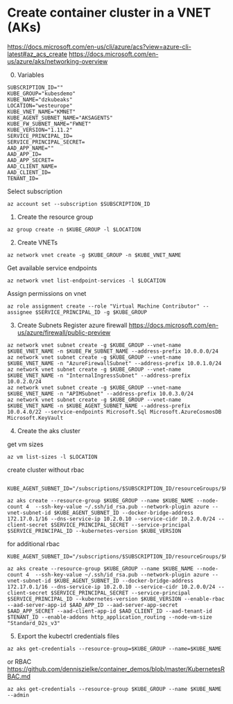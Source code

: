 # Create container cluster in a VNET (AKs)
https://docs.microsoft.com/en-us/cli/azure/acs?view=azure-cli-latest#az_acs_create
https://docs.microsoft.com/en-us/azure/aks/networking-overview

0. Variables
```
SUBSCRIPTION_ID=""
KUBE_GROUP="kubesdemo"
KUBE_NAME="dzkubeaks"
LOCATION="westeurope"
KUBE_VNET_NAME="KMNET"
KUBE_AGENT_SUBNET_NAME="AKSAGENTS"
KUBE_FW_SUBNET_NAME="FWNET"
KUBE_VERSION="1.11.2"
SERVICE_PRINCIPAL_ID=
SERVICE_PRINCIPAL_SECRET=
AAD_APP_NAME=""
AAD_APP_ID=
AAD_APP_SECRET=
AAD_CLIENT_NAME=
AAD_CLIENT_ID=
TENANT_ID=
```

Select subscription
```
az account set --subscription $SUBSCRIPTION_ID
```

1. Create the resource group
```
az group create -n $KUBE_GROUP -l $LOCATION
```

2. Create VNETs
```
az network vnet create -g $KUBE_GROUP -n $KUBE_VNET_NAME 
```

Get available service endpoints
```
az network vnet list-endpoint-services -l $LOCATION
```

Assign permissions on vnet
```
az role assignment create --role "Virtual Machine Contributor" --assignee $SERVICE_PRINCIPAL_ID -g $KUBE_GROUP
```

3. Create Subnets
Register azure firewall https://docs.microsoft.com/en-us/azure/firewall/public-preview

```
az network vnet subnet create -g $KUBE_GROUP --vnet-name $KUBE_VNET_NAME -n $KUBE_FW_SUBNET_NAME --address-prefix 10.0.0.0/24
az network vnet subnet create -g $KUBE_GROUP --vnet-name $KUBE_VNET_NAME -n "AzureFirewallSubnet" --address-prefix 10.0.1.0/24
az network vnet subnet create -g $KUBE_GROUP --vnet-name $KUBE_VNET_NAME -n "InternalIngressSubnet" --address-prefix 10.0.2.0/24
az network vnet subnet create -g $KUBE_GROUP --vnet-name $KUBE_VNET_NAME -n "APIMSubnet" --address-prefix 10.0.3.0/24
az network vnet subnet create -g $KUBE_GROUP --vnet-name $KUBE_VNET_NAME -n $KUBE_AGENT_SUBNET_NAME --address-prefix 10.0.4.0/22 --service-endpoints Microsoft.Sql Microsoft.AzureCosmosDB Microsoft.KeyVault
```

4. Create the aks cluster

get vm sizes
```
az vm list-sizes -l $LOCATION
```

create cluster without rbac
```

KUBE_AGENT_SUBNET_ID="/subscriptions/$SUBSCRIPTION_ID/resourceGroups/$KUBE_GROUP/providers/Microsoft.Network/virtualNetworks/$KUBE_VNET_NAME/subnets/$KUBE_AGENT_SUBNET_NAME"

az aks create --resource-group $KUBE_GROUP --name $KUBE_NAME --node-count 4  --ssh-key-value ~/.ssh/id_rsa.pub --network-plugin azure --vnet-subnet-id $KUBE_AGENT_SUBNET_ID --docker-bridge-address 172.17.0.1/16 --dns-service-ip 10.2.0.10 --service-cidr 10.2.0.0/24 --client-secret $SERVICE_PRINCIPAL_SECRET --service-principal $SERVICE_PRINCIPAL_ID --kubernetes-version $KUBE_VERSION

```

for additional rbac
```
KUBE_AGENT_SUBNET_ID="/subscriptions/$SUBSCRIPTION_ID/resourceGroups/$KUBE_GROUP/providers/Microsoft.Network/virtualNetworks/$KUBE_VNET_NAME/subnets/$KUBE_AGENT_SUBNET_NAME"

az aks create --resource-group $KUBE_GROUP --name $KUBE_NAME --node-count 4  --ssh-key-value ~/.ssh/id_rsa.pub --network-plugin azure --vnet-subnet-id $KUBE_AGENT_SUBNET_ID --docker-bridge-address 172.17.0.1/16 --dns-service-ip 10.2.0.10 --service-cidr 10.2.0.0/24 --client-secret $SERVICE_PRINCIPAL_SECRET --service-principal $SERVICE_PRINCIPAL_ID --kubernetes-version $KUBE_VERSION --enable-rbac --aad-server-app-id $AAD_APP_ID --aad-server-app-secret $AAD_APP_SECRET --aad-client-app-id $AAD_CLIENT_ID --aad-tenant-id $TENANT_ID --enable-addons http_application_routing --node-vm-size "Standard_D2s_v3"
```

5. Export the kubectrl credentials files
```
az aks get-credentials --resource-group=$KUBE_GROUP --name=$KUBE_NAME
```

or RBAC
https://github.com/denniszielke/container_demos/blob/master/KubernetesRBAC.md

```
az aks get-credentials --resource-group $KUBE_GROUP --name $KUBE_NAME --admin
```
